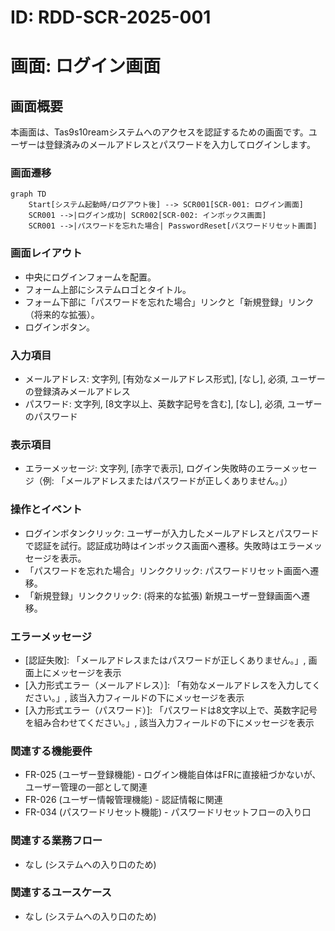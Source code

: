 # ID: RDD-SCR-2025-001

# 画面: ログイン画面

## 画面概要

本画面は、Tas9s10reamシステムへのアクセスを認証するための画面です。ユーザーは登録済みのメールアドレスとパスワードを入力してログインします。

### 画面遷移

```mermaid
graph TD
    Start[システム起動時/ログアウト後] --> SCR001[SCR-001: ログイン画面]
    SCR001 -->|ログイン成功| SCR002[SCR-002: インボックス画面]
    SCR001 -->|パスワードを忘れた場合| PasswordReset[パスワードリセット画面]
```

### 画面レイアウト

- 中央にログインフォームを配置。
- フォーム上部にシステムロゴとタイトル。
- フォーム下部に「パスワードを忘れた場合」リンクと「新規登録」リンク（将来的な拡張）。
- ログインボタン。

### 入力項目

- メールアドレス: 文字列, [有効なメールアドレス形式],
  [なし], 必須, ユーザーの登録済みメールアドレス
- パスワード: 文字列, [8文字以上、英数字記号を含む],
  [なし], 必須, ユーザーのパスワード

### 表示項目

- エラーメッセージ: 文字列,
  [赤字で表示], ログイン失敗時のエラーメッセージ（例: 「メールアドレスまたはパスワードが正しくありません。」）

### 操作とイベント

- ログインボタンクリック: ユーザーが入力したメールアドレスとパスワードで認証を試行。認証成功時はインボックス画面へ遷移。失敗時はエラーメッセージを表示。
- 「パスワードを忘れた場合」リンククリック: パスワードリセット画面へ遷移。
- 「新規登録」リンククリック: (将来的な拡張) 新規ユーザー登録画面へ遷移。

### エラーメッセージ

- [認証失敗]: 「メールアドレスまたはパスワードが正しくありません。」, 画面上にメッセージを表示
- [入力形式エラー（メールアドレス）]: 「有効なメールアドレスを入力してください。」, 該当入力フィールドの下にメッセージを表示
- [入力形式エラー（パスワード）]: 「パスワードは8文字以上で、英数字記号を組み合わせてください。」, 該当入力フィールドの下にメッセージを表示

### 関連する機能要件

- FR-025
  (ユーザー登録機能) - ログイン機能自体はFRに直接紐づかないが、ユーザー管理の一部として関連
- FR-026 (ユーザー情報管理機能) - 認証情報に関連
- FR-034 (パスワードリセット機能) - パスワードリセットフローの入り口

### 関連する業務フロー

- なし (システムへの入り口のため)

### 関連するユースケース

- なし (システムへの入り口のため)

